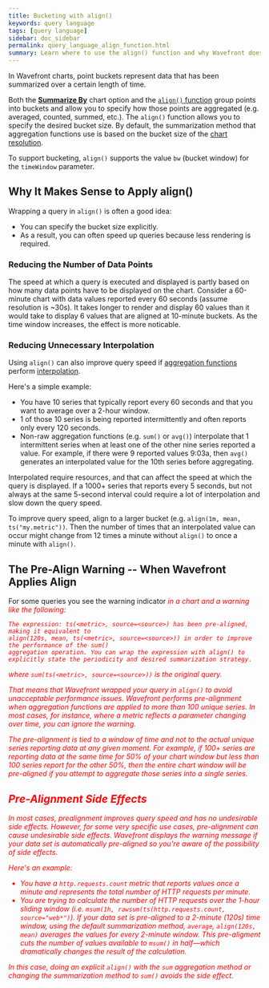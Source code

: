 ```yaml
---
title: Bucketing with align()
keywords: query language
tags: [query language]
sidebar: doc_sidebar
permalink: query_language_align_function.html
summary: Learn where to use the align() function and why Wavefront does pre-alignment.
---
```


In Wavefront charts, point buckets represent data that has been summarized over a certain length of time.

Both the [**Summarize By**](ui_chart_reference.html#general) chart option and the [`align()` function](ts_align.html) group points into buckets and allow you to specify how those points are aggregated (e.g. averaged, counted, summed, etc.).  The `align()` function allows you to specify the desired bucket size. By default, the summarization method that aggregation functions use is based on the bucket size of the [chart resolution](ui_charts.html#chart-resolution).

To support bucketing, `align()` supports the value `bw` (bucket window) for the `timeWindow` parameter.

## Why It Makes Sense to Apply align()

Wrapping a query in `align()` is often a good idea:

- You can specify the bucket size explicitly.
- As a result, you can often speed up queries because less rendering is required.

### Reducing the Number of Data Points
The speed at which a query is executed and displayed is partly based on how many data points have to be displayed on the chart. Consider a 60-minute chart with data values reported every 60 seconds (assume resolution is ~30s). It takes longer to render and display 60 values than it  would take to display 6 values that are aligned at 10-minute buckets. As the time window increases, the effect is more noticable.

### Reducing Unnecessary Interpolation
Using `align()` can also improve query speed if [aggregation functions](query_language_aggregate_functions.html#standard-aggregation-functions-interpolation) perform [interpolation](query_language_discrete_continuous.html#functions-that-use-interpolation-to-create-continuous-data).

Here's a simple example:
* You have 10 series that typically report every 60 seconds and that you want to average over a 2-hour window.
* 1 of those 10 series is being reported intermittently and often reports only every 120 seconds.
* Non-raw aggregation functions (e.g. `sum()` or `avg()`) interpolate that 1 intermittent series when at least one of the other nine series reported a value. For example, if there were 9 reported values 9:03a, then `avg()` generates an interpolated value for the 10th series before aggregating.

Interpolated require resources, and that can affect the speed at which the query is displayed. If a 1000+ series that reports every 5 seconds, but not always at the same 5-second interval could require a lot of interpolation and slow down the query speed.

To improve query speed, align to a larger bucket (e.g. `align(1m, mean, ts("my.metric"))`. Then the number of times that an interpolated value can occur might change from 12 times a minute without `align()` to once a minute with `align()`.

## The Pre-Align Warning -- When Wavefront Applies Align

For some queries you see the warning indicator <i class="fa-exclamation-triangle fa" style="color: red;"/> in a chart and a warning like the following:

```
The expression: ts(<metric>, source=<source>) has been pre-aligned, making it equivalent to
align(120s, mean, ts(<metric>, source=<source>)) in order to improve the performance of the sum()
aggregation operation. You can wrap the expression with align() to explicitly state the periodicity and desired summarization strategy.
```

where `sum(ts(<metric>, source=<source>))` is the original query.

That means that Wavefront wrapped your query in `align()` to avoid unacceptable performance issues. Wavefront performs pre-alignment when aggregation functions are applied to more than 100 unique series. In most cases, for instance, where a metric reflects a parameter changing over time, you can ignore the warning.

The pre-alignment is tied to a window of time and not to the actual unique series reporting data at any given moment. For example, if 100+ series are reporting data at the same time for 50% of your chart window but less than 100 series report for the other 50%, then the entire chart window will be pre-aligned if you attempt to aggregate those series into a single series.

## Pre-Alignment Side Effects

In most cases, prealignment improves query speed and has no undesirable side effects. However, for some very specific use cases, pre-alignment can cause undesirable side effects.  Wavefront displays the warning message if your data set is automatically pre-aligned so you're aware of the possibility of side effects.

Here's an example:
* You have a `http.requests.count` metric that reports values once a minute and represents the total number of HTTP requests per minute.
* You are trying to calculate the number of HTTP requests over the 1-hour sliding window (i.e. `msum(1h, rawsum(ts(http.requests.count, source="web*")`).
If your data set is pre-aligned to a 2-minute (120s) time window, using the default summarization method, `average`, `align(120s, mean)` averages the values for every 2-minute window. This pre-aligment cuts the number of values available to `msum()` in half&mdash;which dramatically changes the result of the calculation.

In this case, doing an explicit `align()` with the `sum` aggregation method or changing the summarization method to `sum()` avoids the side effect.
